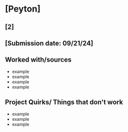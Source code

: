 # [Peyton]
## [2]
## [Submission date: 09/21/24]
## Worked with/sources 
* example
* example
* example
* example
## Project Quirks/ Things that don't work
* example
* example
* example
